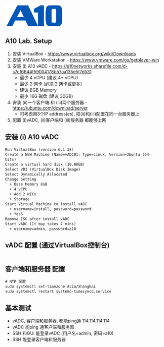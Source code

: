 ![](/Images/A10-NewLogos-Blue-NoReg-RGB-50.png)

## A10 Lab. Setup
1. 安装 VirtualBox - https://www.virtualbox.org/wiki/Downloads
1. 安装 VMWare Workstation - https://www.vmware.com/go/getplayer-win
2. 安装 (i) A10 vADC - https://a10networks.sharefile.com/d-s7cf6644f59004178b57aa135e5f7d531
    + 最少 4 vCPU (建议 4+ vCPU)
    + 最少 2 网卡 (必须 2 网卡或更多)
    + 建议 8GB Memory
    + 最少 16G 磁盘 (建议 30GB)
3. 安装 (ii)一个客户端 和 (iii)两个服务器 - https://ubuntu.com/download/server
    + 可考虑用3个IP address(es), 把(ii)和(iii)配置在同一台服务器上
4. 配置 (i)vADC, (ii)客户端和 (iii)服务器 都能够上网


## 安装 (i) A10 vADC
```
Run VirtualBox (version 6.1.38)
Create a NEW Machine (Name=vADC01, Type=Linux, Version=Ubuntu (64-bits)
Create a virtual hard disk (10.00GB)
Select VDI (VirtualBox Disk Image)
Select Dynamically Allocated
Change Setting
  + Base Memory 8GB
  + 4 vCPU
  + Add 2 NICs
  + Storage
Start Virtual Machine to install vADC
  + username=install, password=password
  + YesS
Remove ISO after install vADC
Start vADC (It may takes 7 mins)
  + username=admin, password=a10
```


##


## vADC 配置 (通过VirtualBox控制台) 
```

```

## 客户端和服务器 配置
```
# NTP 配置
sudo systemctl set-timezone Asia/Shanghai
sudo systemctl restart systemd-timesyncd.service
```

## 基本测试
+ vADC, 客户端和服务器, 都能ping通 114.114.114.114 
+ vADC 能ping 通客户端和服务器
+ SSH 和GUI 能登录vADC (用户名=admin, 密码=a10)
+ SSH 能登录客户端和服务器